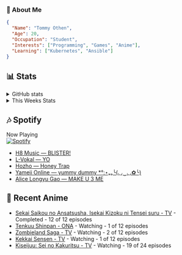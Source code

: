 ### 👋 About Me
```json
{
  "Name": "Tommy Othen",
  "Age": 20,
  "Occupation": "Student",
  "Interests": ["Programming", "Games", "Anime"],
  "Learning": ["Kubernetes", "Ansible"]
}
```

## 📊 Stats
<details>
  <summary>GitHub stats</summary>
  <a href="https://github.com/anuraghazra/github-readme-stats">
    <img src="https://github-readme-stats.vercel.app/api?username=DaSushiAsian&show_icons=true&count_private=true&hide=prs,issues">
  </a>
</details>

<details>
  <summary>This Weeks Stats</summary>
  <a href="https://github.com/anuraghazra/github-readme-stats">
    <img src="https://github-readme-stats.vercel.app/api/wakatime?username=DaSushiAsian&cache_seconds=1800&custom_title=Top Languages">
  </a>
</details>

## 🎶 Spotify
Now Playing\
[![Spotify](https://novatorem-dasushiasian.vercel.app/api/spotify)](https://open.spotify.com/user/g90805640970)
<!-- LASTFM:START -->
* [H8 Music — BLISTER!](https://www.last.fm/music/H8+Music/_/BLISTER!)
* [L-Vokal — YO](https://www.last.fm/music/L-Vokal/_/YO)
* [Hozho — Honey Trap](https://www.last.fm/music/Hozho/_/Honey+Trap)
* [Yameii Online — yummy dummy *°:⋆ₓₒ╰&lpar;◡‿◡✿╰&rpar;](https://www.last.fm/music/Yameii+Online/_/yummy+dummy+*%C2%B0:%E2%8B%86%E2%82%93%E2%82%92%E2%95%B0&lpar;%E2%97%A1%E2%80%BF%E2%97%A1%E2%9C%BF%E2%95%B0&rpar;)
* [Alice Longyu Gao — MAKE U 3 ME](https://www.last.fm/music/Alice+Longyu+Gao/_/MAKE+U+3+ME)<!-- LASTFM:END -->

## 🗻 Recent Anime
<!-- ANIME-LIST:START -->
* [Sekai Saikou no Ansatsusha, Isekai Kizoku ni Tensei suru - TV](https://myanimelist.net/anime/47790/Sekai_Saikou_no_Ansatsusha_Isekai_Kizoku_ni_Tensei_suru) - Completed - 12 of 12 episodes
* [Tenkuu Shinpan - ONA](https://myanimelist.net/anime/43690/Tenkuu_Shinpan) - Watching - 1 of 12 episodes
* [Zombieland Saga - TV](https://myanimelist.net/anime/37976/Zombieland_Saga) - Watching - 2 of 12 episodes
* [Kekkai Sensen - TV](https://myanimelist.net/anime/24439/Kekkai_Sensen) - Watching - 1 of 12 episodes
* [Kiseijuu: Sei no Kakuritsu - TV](https://myanimelist.net/anime/22535/Kiseijuu__Sei_no_Kakuritsu) - Watching - 19 of 24 episodes<!-- ANIME-LIST:END -->
